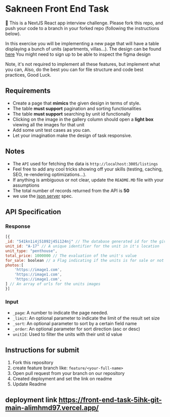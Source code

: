 # Sakneen Front End Task

:wave: This is a NextJS React app interview challenge. Please fork this repo, and push your code to a branch in your forked repo (following the instructions below).

In this exercise you will be implementing a new page that will have a table displaying a bunch of units (apartments, villas...). The design can be found [here](https://www.figma.com/file/SYWCrd5A18H44UoxJBfUW2/Frontend-task?node-id=0%3A1) You might need to sign up to be able to inspect the figma design

Note, it's not required to implement all these features, but implement what you can, Also, do the best you can for file structure and code best practices, Good Luck.

## Requirements
- Create a page that **mimics** the given design in terms of style.
- The table **must support** pagination and sorting functionalities
- The table **must support** searching by unit id functionally
- Clicking on the image in the gallery column should open a **light box** viewing all the images for that unit
- Add some unit test cases as you can.
- Let your imagination make  the design of task responsive.

## Notes
- The `API` used for fetching the data is `http://localhost:3005/listings`
- Feel free to add any cool tricks showing off your skills (testing, caching, SEO, re-rendering optimizations...).
- If anything is ambiguous or not clear, update the `README.MD` file with your assumptions
- The total number of records returned from the API is **50**
- we use the [json server](https://www.npmjs.com/package/json-server) spec.
## API Specification

### Response 
```js
[{
_id: "541kn1i4j51092j45i124nj" // The database generated id for the given record
unit_id: "A-17" // A unique identifier for the unit in it's location
unit_type: "penthouse",
total_price: 1000000 // The evaluation of the unit's value
for_sale: boolean // a Flag indicating if the units is for sale or not
photos:[
    'https://image1.com',
    'https://image1.com',
    'https://image1.com',
] // An array of urls for the units images
}]
```

### Input
- `_page`: A number to indicate the page needed.
- `_limit`: An optional parameter to indicate the limit of the result set size
- `_sort`: An optional parameter to sort by a certain field name 
- `_order`: An optional parameter for sort direction (asc or desc)
- `unitId`: Used to filter the units with their unit id value


## Instructions for submit
1. Fork this repository
2. create feature branch like: `feature/<your-full-name>`
3. Open pull request from your branch on our repository
4. Created deployment and set the link on readme
5. Update Readme
 
 ## deployment link https://front-end-task-5ihk-git-main-alimhmd97.vercel.app/